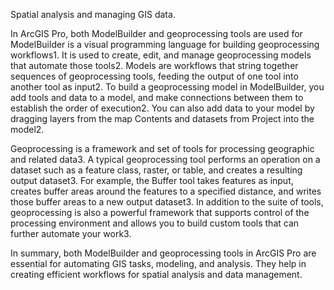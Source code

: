 Spatial analysis and managing GIS data.


In ArcGIS Pro, both ModelBuilder and geoprocessing tools are used for 
ModelBuilder is a visual programming language for building geoprocessing workflows1. It is used to create, edit, and manage geoprocessing models that automate those tools2. Models are workflows that string together sequences of geoprocessing tools, feeding the output of one tool into another tool as input2. To build a geoprocessing model in ModelBuilder, you add tools and data to a model, and make connections between them to establish the order of execution2. You can also add data to your model by dragging layers from the map Contents and datasets from Project into the model2.

Geoprocessing is a framework and set of tools for processing geographic and related data3. A typical geoprocessing tool performs an operation on a dataset such as a feature class, raster, or table, and creates a resulting output dataset3. For example, the Buffer tool takes features as input, creates buffer areas around the features to a specified distance, and writes those buffer areas to a new output dataset3. In addition to the suite of tools, geoprocessing is also a powerful framework that supports control of the processing environment and allows you to build custom tools that can further automate your work3.

In summary, both ModelBuilder and geoprocessing tools in ArcGIS Pro are essential for automating GIS tasks, modeling, and analysis. They help in creating efficient workflows for spatial analysis and data management.
